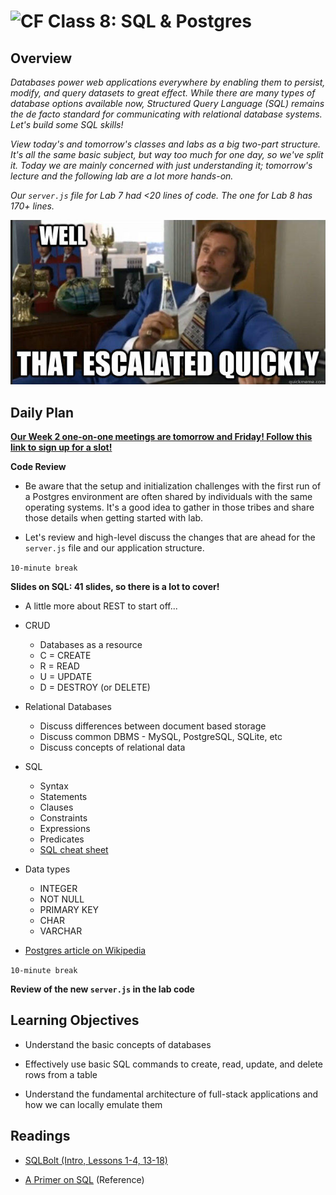 # ![CF](https://i.imgur.com/7v5ASc8.png)  Class 8: SQL & Postgres

## Overview
<!-- Provide a general overview of the daily concepts and processes that will be covered in lectures and labs -->

*Databases power web applications everywhere by enabling them to persist, modify, and query datasets to great effect. While there are many types of database options available now, Structured Query Language (SQL) remains the de facto standard for communicating with relational database systems. Let's build some SQL skills!*

*View today's and tomorrow's classes and labs as a big two-part structure. It's all the same basic subject, but way too much for one day, so we've split it. Today we are mainly concerned with just understanding it; tomorrow's lecture and the following lab are a lot more hands-on.*

*Our `server.js` file for Lab 7 had <20 lines of code. The one for Lab 8 has 170+ lines.*

![Well, that escalated quickly.](escalated.jpg)

## Daily Plan

**[Our Week 2 one-on-one meetings are tomorrow and Friday! Follow this link to sign up for a slot!](https://sam-301d35.youcanbook.me/)**

**Code Review**
- Be aware that the setup and initialization challenges with the first run of a Postgres environment are often shared by individuals with the same operating systems. It's a good idea to gather in those tribes and share those details when getting started with lab.

- Let's review and high-level discuss the changes that are ahead for the `server.js` file and our application structure.

`10-minute break`

**Slides on SQL: 41 slides, so there is a lot to cover!**

- A little more about REST to start off...

- CRUD
	- Databases as a resource
	- C = CREATE
	- R = READ
	- U = UPDATE
	- D = DESTROY (or DELETE)

- Relational Databases
	- Discuss differences between document based storage
	- Discuss common DBMS - MySQL, PostgreSQL, SQLite, etc
	- Discuss concepts of relational data

- SQL
	- Syntax
	- Statements
	- Clauses
	- Constraints
	- Expressions
	- Predicates
	- [SQL cheat sheet](http://www.cheat-sheets.org/sites/sql.su/)

- Data types
	- INTEGER
	- NOT NULL
	- PRIMARY KEY
	- CHAR
	- VARCHAR

- [Postgres article on Wikipedia](https://en.wikipedia.org/wiki/PostgreSQL)

`10-minute break`

**Review of the new `server.js` in the lab code**

## Learning Objectives
<!--
ABCD:
  Audience: Program participants
  Behavior: Expected learning/behavior changes/results
  Condition:
    Circumstances that lead to change/result
    When change/result are expected to occur
  Degree: How much change occurs (%) for how many participants (#)
-->

* Understand the basic concepts of databases

* Effectively use basic SQL commands to create, read, update, and delete rows from a table

* Understand the fundamental architecture of full-stack applications and how we can locally emulate them


## Readings
<!-- List of readings required for this content; readings being completed by the start of this lecture -->

* [SQLBolt (Intro, Lessons 1-4, 13-18)](http://sqlbolt.com/)

* [A Primer on SQL](https://leanpub.com/aprimeronsql/read) (Reference)
